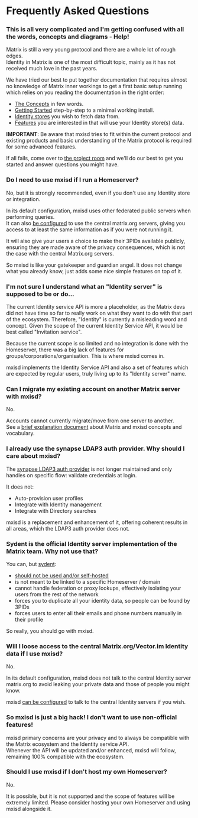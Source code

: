 # Frequently Asked Questions
### This is all very complicated and I'm getting confused with all the words, concepts and diagrams - Help!
Matrix is still a very young protocol and there are a whole lot of rough edges.  
Identity in Matrix is one of the most difficult topic, mainly as it has not received much love in the past years.

We have tried our best to put together documentation that requires almost no knowledge of Matrix inner workings to get a
first basic setup running which relies on you reading the documentation in the right order:
- [The Concepts](concepts.md) in few words.
- [Getting Started](getting-started.md) step-by-step to a minimal working install.
- [Identity stores](stores/README.md) you wish to fetch data from.
- [Features](features) you are interested in that will use your Identity store(s) data.

**IMPORTANT**: Be aware that mxisd tries to fit within the current protocol and existing products and basic understanding
of the Matrix protocol is required for some advanced features.

If all fails, come over to [the project room](https://matrix.to/#/#mxisd:kamax.io) and we'll do our best to get you
started and answer questions you might have.

### Do I need to use mxisd if I run a Homeserver?
No, but it is strongly recommended, even if you don't use any Identity store or integration.

In its default configuration, mxisd uses other federated public servers when performing queries.  
It can also [be configured](features/identity.md#lookups) to use the central matrix.org servers, giving you access to at
least the same information as if you were not running it.

It will also give your users a choice to make their 3PIDs available publicly, ensuring they are made aware of the
privacy consequences, which is not the case with the central Matrix.org servers.

So mxisd is like your gatekeeper and guardian angel. It does not change what you already know, just adds some nice
simple features on top of it.

### I'm not sure I understand what an "Identity server" is supposed to be or do...
The current Identity service API is more a placeholder, as the Matrix devs did not have time so far to really work on
what they want to do with that part of the ecosystem. Therefore, "Identity" is currently a misleading word and concept.
Given the scope of the current Identity Service API, it would be best called "Invitation service".

Because the current scope is so limited and no integration is done with the Homeserver, there was a big lack of features
for groups/corporations/organisation. This is where mxisd comes in.

mxisd implements the Identity Service API and also a set of features which are expected by regular users, truly living
up to its "Identity server" name.

### Can I migrate my existing account on another Matrix server with mxisd?
No.

Accounts cannot currently migrate/move from one server to another.  
See a [brief explanation document](concepts.md) about Matrix and mxisd concepts and vocabulary.

### I already use the synapse LDAP3 auth provider. Why should I care about mxisd?
The [synapse LDAP3 auth provider](https://github.com/matrix-org/matrix-synapse-ldap3) is not longer maintained and
only handles on specific flow: validate credentials at login.

It does not:
- Auto-provision user profiles
- Integrate with Identity management
- Integrate with Directory searches

mxisd is a replacement and enhancement of it, offering coherent results in all areas, which the LDAP3 auth provider
does not.

### Sydent is the official Identity server implementation of the Matrix team. Why not use that?
You can, but [sydent](https://github.com/matrix-org/sydent):
- [should not be used and/or self-hosted](https://github.com/matrix-org/sydent/issues/22)
- is not meant to be linked to a specific Homeserver / domain
- cannot handle federation or proxy lookups, effectively isolating your users from the rest of the network
- forces you to duplicate all your identity data, so people can be found by 3PIDs
- forces users to enter all their emails and phone numbers manually in their profile

So really, you should go with mxisd.

### Will I loose access to the central Matrix.org/Vector.im Identity data if I use mxisd?
No.

In its default configuration, mxisd does not talk to the central Identity server matrix.org to avoid leaking your private
data and those of people you might know.

mxisd [can be configured](features/identity.md#lookups) to talk to the central Identity servers if you wish.

### So mxisd is just a big hack! I don't want to use non-official features!
mxisd primary concerns are your privacy and to always be compatible with the Matrix ecosystem and the Identity service API.  
Whenever the API will be updated and/or enhanced, mxisd will follow, remaining 100% compatible with the ecosystem.

### Should I use mxisd if I don't host my own Homeserver?
No.

It is possible, but it is not supported and the scope of features will be extremely limited.
Please consider hosting your own Homeserver and using mxisd alongside it.
